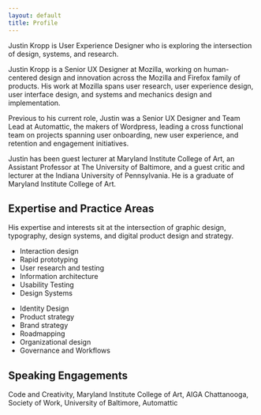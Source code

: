 ```yaml
---
layout: default
title: Profile
---
```


<section class="profile page-intro">
  <p>Justin Kropp is User Experience Designer who is exploring the intersection of design, systems, and research.</p>
</section>

<section class="profile">
<article>
  <p>Justin Kropp is a Senior UX Designer at Mozilla, working on human-centered design and innovation across the Mozilla and Firefox family of products. His work at Mozilla spans user research, user experience design, user interface design, and systems and mechanics design and implementation.</p>
  <p>Previous to his current role, Justin was a Senior UX Designer and Team Lead at Automattic, the makers of Wordpress, leading a cross functional team on projects spanning user onboarding, new user experience, and retention and engagement initiatives.</p>
  <p>Justin has been guest lecturer at Maryland Institute College of Art, an Assistant Professor at The University of Baltimore,  and a guest critic and lecturer at the Indiana University of Pennsylvania. He is a graduate of Maryland Institute College of Art.</p>
  
  <h2>Expertise and Practice Areas</h2>
  <p>His expertise and interests sit at the intersection of graphic design, typography, design systems, and digital  product design and strategy.</p>
  
  <div class="two-col">
    <ul>
      <li>Interaction design</li>
      <li>Rapid prototyping</li>
      <li>User research and testing</li>
      <li>Information architecture</li>
      <li>Usability Testing</li>
      <li>Design Systems</li>
    </ul>
    <ul>
      <li>Identity Design</li>
      <li>Product strategy</li>
      <li>Brand strategy</li>
      <li>Roadmapping</li>
      <li>Organizational design</li>
      <li>Governance and Workflows</li>
    </ul>
  </div>
  
  <h2>Speaking Engagements</h2>
  <p>Code and Creativity, Maryland Institute College of Art, AIGA Chattanooga, Society of Work, University of Baltimore, Automattic</p>
</article>
</section>
